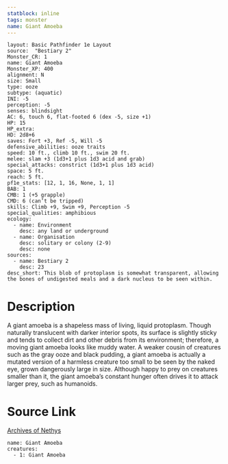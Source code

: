 ```yaml
---
statblock: inline
tags: monster
name: Giant Amoeba
---
```

```statblock
layout: Basic Pathfinder 1e Layout
source:  "Bestiary 2"
Monster_CR: 1
name: Giant Amoeba
Monster_XP: 400
alignment: N
size: Small
type: ooze
subtype: (aquatic)
INI: -5
perception: -5
senses: blindsight
AC: 6, touch 6, flat-footed 6 (dex -5, size +1)
HP: 15
HP_extra: 
HD: 2d8+6
saves: Fort +3, Ref -5, Will -5
defensive_abilities: ooze traits
speed: 10 ft., climb 10 ft., swim 20 ft.
melee: slam +3 (1d3+1 plus 1d3 acid and grab)
special_attacks: constrict (1d3+1 plus 1d3 acid)
space: 5 ft.
reach: 5 ft.
pf1e_stats: [12, 1, 16, None, 1, 1]
BAB: 1
CMB: 1 (+5 grapple)
CMD: 6 (can’t be tripped)
skills: Climb +9, Swim +9, Perception -5
special_qualities: amphibious
ecology:
  - name: Environment
    desc: any land or underground
  - name: Organisation
    desc: solitary or colony (2-9)
    desc: none
sources:
  - name: Bestiary 2
    desc: 23
desc_short: This blob of protoplasm is somewhat transparent, allowing the bones of undigested meals and a dark nucleus to be seen within. 
```
# Description
A giant amoeba is a shapeless mass of living, liquid protoplasm. Though naturally translucent with darker interior spots, its surface is slightly sticky and tends to collect dirt and other debris from its environment; therefore, a moving giant amoeba looks like muddy water. A weaker cousin of creatures such as the gray ooze and black pudding, a giant amoeba is actually a mutated version of a harmless creature too small to be seen by the naked eye, grown dangerously large in size. Although happy to prey on creatures smaller than it, the giant amoeba’s constant hunger often drives it to attack larger prey, such as humanoids.
# Source Link
[Archives of Nethys](https://aonprd.com/MonsterDisplay.aspx?ItemName=Giant%20Amoeba)
```encounter-table
name: Giant Amoeba
creatures:
  - 1: Giant Amoeba
```
